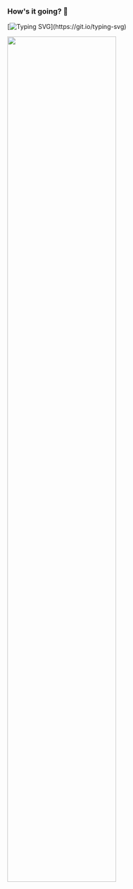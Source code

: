 ### How's it going? 👋
[![Typing SVG](https://readme-typing-svg.herokuapp.com?color=%23F7931D&lines=I+am+a+programmer.;I+am+a+high+school+student.;I+am+learning.)](https://git.io/typing-svg)
<html>
  <head></head>
  <body>
    <div>
      <img width="70%" src='https://github-readme-stats.vercel.app/api?username=D3V-D&show_icons=true&theme=radical'/>
    </div>
    
    
  </body>
</html>

